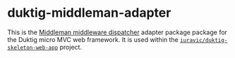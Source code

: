 # duktig-middleman-adapter

This is the [Middleman middleware dispatcher](https://github.com/mindplay-dk/middleman) adapter package package for the Duktig micro MVC web framework. It is used within the [`iuravic/duktig-skeleton-web-app`](https://github.com/iuravic/duktig-skeleton-web-app) project.
